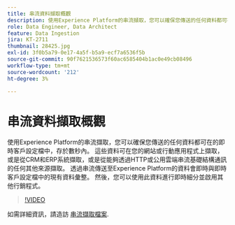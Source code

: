 ```yaml
---
title: 串流資料擷取概觀
description: 使用Experience Platform的串流擷取，您可以確保您傳送的任何資料都可在的即時客戶設定檔中，存於數秒內。 這些資料可在您的網站或行動應用程式上擷取，或是從CRM和ERP系統擷取，或是從能夠透過HTTP或公用雲端串流基礎結構通訊的任何其他來源擷取。 透過串流傳送至Experience Platform的資料會即時與即時客戶設定檔中的現有資料彙整。 然後，您可以使用此資料進行即時細分並啟用其他行銷程式。
role: Data Engineer, Data Architect
feature: Data Ingestion
jira: KT-2711
thumbnail: 28425.jpg
exl-id: 3f0b5a79-0e17-4a5f-b5a9-ecf7a6536f5b
source-git-commit: 90f7621536573f60ac6585404b1ac0e49cb08496
workflow-type: tm+mt
source-wordcount: '212'
ht-degree: 3%

---
```


# 串流資料擷取概觀

使用Experience Platform的串流擷取，您可以確保您傳送的任何資料都可在的即時客戶設定檔中，存於數秒內。 這些資料可在您的網站或行動應用程式上擷取，或是從CRM和ERP系統擷取，或是從能夠透過HTTP或公用雲端串流基礎結構通訊的任何其他來源擷取。 透過串流傳送至Experience Platform的資料會即時與即時客戶設定檔中的現有資料彙整。 然後，您可以使用此資料進行即時細分並啟用其他行銷程式。

>[!VIDEO](https://video.tv.adobe.com/v/28425?quality=12&learn=on)

如需詳細資訊，請造訪 [串流擷取檔案](https://experienceleague.adobe.com/docs/experience-platform/ingestion/streaming/overview.html?lang=zh-Hant).